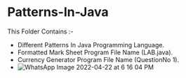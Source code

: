 # Patterns-In-Java
This Folder Contains :-
* Different Patterns In Java Programming Language.
* Formatted Mark Sheet Program File Name (LAB.java).
* Currency Generator Program File Name (QuestionNo 1).
* ![WhatsApp Image 2022-04-22 at 6 16 04 PM](https://user-images.githubusercontent.com/103322788/164721779-b21995d4-4228-4fa9-9f9a-ce5d21df0af3.jpeg)

